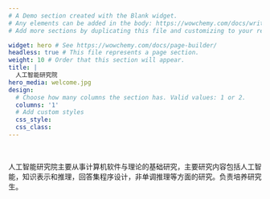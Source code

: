 ```yaml
---
# A Demo section created with the Blank widget.
# Any elements can be added in the body: https://wowchemy.com/docs/writing-markdown-latex/
# Add more sections by duplicating this file and customizing to your requirements.

widget: hero # See https://wowchemy.com/docs/page-builder/
headless: true # This file represents a page section.
weight: 10 # Order that this section will appear.
title: |
  人工智能研究院
hero_media: welcome.jpg
design:
  # Choose how many columns the section has. Valid values: 1 or 2.
  columns: '1'
  # Add custom styles
  css_style:
  css_class:
---
```


<br>

人工智能研究院主要从事计算机软件与理论的基础研究，主要研究内容包括人工智能，知识表示和推理，回答集程序设计，非单调推理等方面的研究。负责培养研究生。

